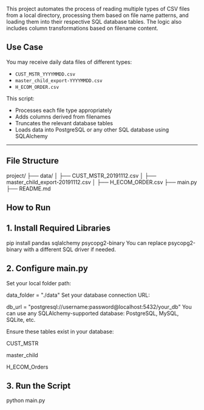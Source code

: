 This project automates the process of reading multiple types of CSV files from a local directory, processing them based on file name patterns, and loading them into their respective SQL database tables. The logic also includes column transformations based on filename content.

## Use Case

You may receive daily data files of different types:

- `CUST_MSTR_YYYYMMDD.csv`
- `master_child_export-YYYYMMDD.csv`
- `H_ECOM_ORDER.csv`

This script:
- Processes each file type appropriately
- Adds columns derived from filenames
- Truncates the relevant database tables
- Loads data into PostgreSQL or any other SQL database using SQLAlchemy

---

##  File Structure


project/
├── data/
│ ├── CUST_MSTR_20191112.csv
│ ├── master_child_export-20191112.csv
│ ├── H_ECOM_ORDER.csv
├── main.py
├── README.md



## How to Run
## 1. Install Required Libraries

pip install pandas sqlalchemy psycopg2-binary
You can replace psycopg2-binary with a different SQL driver if needed.

## 2. Configure main.py
Set your local folder path:

data_folder = "./data"
Set your database connection URL:

db_url = "postgresql://username:password@localhost:5432/your_db"
You can use any SQLAlchemy-supported database: PostgreSQL, MySQL, SQLite, etc.

Ensure these tables exist in your database:

CUST_MSTR

master_child

H_ECOM_Orders

## 3.  Run the Script

python main.py



